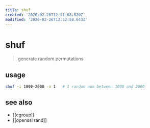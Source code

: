 ```yaml
---
title: shuf
created: '2020-02-26T12:51:08.820Z'
modified: '2020-02-26T12:52:58.643Z'
---
```


# shuf

> generate random permutations

## usage
```sh
shuf -i 1000-2000 -n 1   # 1 random num between 1000 and 2000
```

## see also
- [[cgroup]]
- [[openssl rand]]
